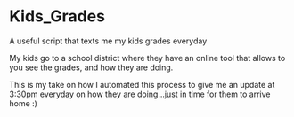# Kids_Grades
A useful script that texts me my kids grades everyday

My kids go to a school district where they have an online tool that allows to you see the grades, and how they are doing. 

This is my take on how I automated this process to give me an update at 3:30pm everyday on how they are doing...just in time for them to arrive home :)
